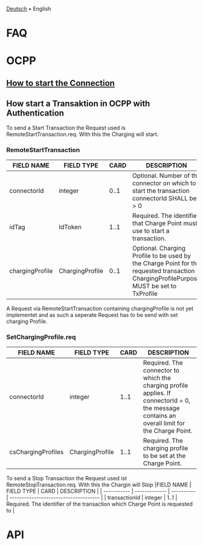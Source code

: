 [Deutsch](faq-de.md) &bull; English

# FAQ

# OCPP

## [How to start the Connection](ocpp-en.md) 

## How start a Transaktion in OCPP with Authentication
To send a Start Transaction the Request used is RemoteStartTransaction.req. With this the Charging will start.

### RemoteStartTransaction

|FIELD NAME | FIELD TYPE | CARD | DESCRIPTION |
| ----------- | ------------- | ---------- | ------------------------------------- |
| connectorId | integer | 0..1 | Optional. Number of the connector on which to start the transaction connectorId SHALL be > 0 |
| idTag | IdToken | 1..1 | Required. The identifier that Charge Point must use to start a transaction.
| chargingProfile | ChargingProfile | 0..1 | Optional. Charging Profile to be used by the Charge Point for the requested transaction ChargingProfilePurpose MUST be set to TxProfile |

A Request via RemoteStartTransaction containing chargingProfile is not yet implementet and as such a seperate Request has to be send with set charging Profile.

### SetChargingProfile.req

| FIELD NAME | FIELD TYPE | CARD | DESCRIPTION |
| ----------- | ------------- | ---------- | ------------------------------------- |
| connectorId | integer | 1..1 | Required. The connector to which the charging profile applies. If connectorId = 0, the message contains an overall limit for the Charge Point. |
| csChargingProfiles | ChargingProfile | 1..1 | Required. The charging profile to be set at the Charge Point.|

To send a Stop Transaction the Request used ist RemoteStopTransaction.req. With this the Chargin will Stop
|FIELD NAME | FIELD TYPE | CARD | DESCRIPTION |
| ----------- | ------------- | ---------- | ------------------------------------- |
| transactionId | integer |  1..1 | Required. The identifier of the transaction which Charge Point is requested to |


# API 











